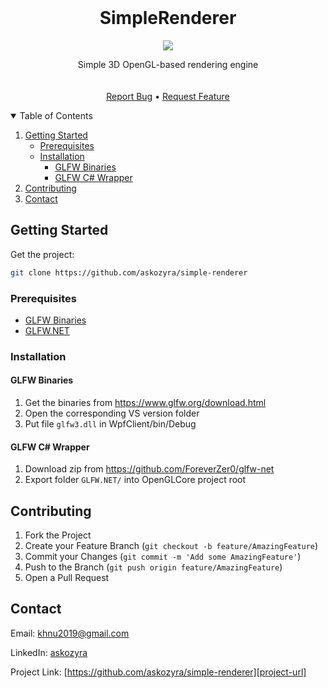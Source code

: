<!-- PROJECT LOGO -->
<br />
<p align="center">
  <h1 align="center">SimpleRenderer</h1>
  <p align="center">
    <img src="https://user-images.githubusercontent.com/72695696/216683262-eb97a808-bb68-45c7-88f0-528f0a9152c0.png">
  </p>
  <p align="center">
    Simple 3D OpenGL-based rendering engine
    <br/>
    <br/>
    <br/>
    <a href="https://github.com/askozyra/simple-renderer/issues">Report Bug</a>
    •
  <a href="https://github.com/askozyra/simple-renderer/pulls">Request Feature</a>
  </p>
</p>



<!-- TABLE OF CONTENTS -->
<details open="open">
  <summary>Table of Contents</summary>
  <ol>
    <li>
      <a href="#getting-started">Getting Started</a>
      <ul>
        <li><a href="#prerequisites">Prerequisites</a></li>
        <li>
          <a href="#installation">Installation</a>
          <ul>
            <li><a href="#glfw-binaries">GLFW Binaries</a></li>
            <li><a href="#glfw-c-wrapper">GLFW C# Wrapper</a></li>
          </ul>
        </li>
      </ul>
    </li>
    <li><a href="#contributing">Contributing</a></li>
    <li><a href="#contact">Contact</a></li>
  </ol>
</details>



<!-- GETTING STARTED -->
## Getting Started

Get the project:
  ```sh
  git clone https://github.com/askozyra/simple-renderer
  ```

### Prerequisites

* [GLFW Binaries](https://www.glfw.org/download.html)
* [GLFW.NET](https://github.com/ForeverZer0/glfw-net)

### Installation

#### GLFW Binaries

1. Get the binaries from https://www.glfw.org/download.html
2. Open the corresponding VS version folder
3. Put file `glfw3.dll` in WpfClient/bin/Debug

#### GLFW C# Wrapper

1. Download zip from https://github.com/ForeverZer0/glfw-net
2. Export folder `GLFW.NET/` into OpenGLCore project root

<!-- CONTRIBUTING -->
## Contributing

1. Fork the Project
2. Create your Feature Branch (`git checkout -b feature/AmazingFeature`)
3. Commit your Changes (`git commit -m 'Add some AmazingFeature'`)
4. Push to the Branch (`git push origin feature/AmazingFeature`)
5. Open a Pull Request



<!-- CONTACT -->
## Contact

Email: khnu2019@gmail.com

LinkedIn: [askozyra](https://linkedin.com/in/askozyra)

Project Link: [https://github.com/askozyra/simple-renderer][project-url]


<!-- MARKDOWN LINKS & IMAGES -->
[project-url]: https://github.com/askozyra/simple-renderer
